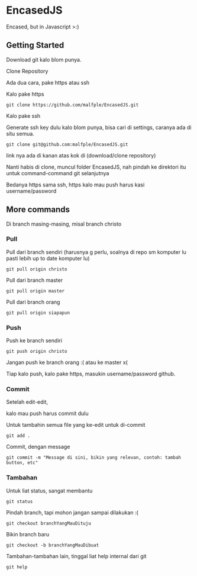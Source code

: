 # EncasedJS
Encased, but in Javascript >:)

## Getting Started

Download git kalo blom punya.

Clone Repository

Ada dua cara, pake https atau ssh

Kalo pake https
```
git clone https://github.com/malfple/EncasedJS.git
```
Kalo pake ssh

Generate ssh key dulu kalo blom punya, bisa cari di settings, caranya ada di situ semua.
```
git clone git@github.com:malfple/EncasedJS.git
```

link nya ada di kanan atas kok di (download/clone repository)

Nanti habis di clone, muncul folder EncasedJS, nah pindah ke direktori itu untuk command-command git selanjutnya

Bedanya https sama ssh, https kalo mau push harus kasi username/password

## More commands

Di branch masing-masing, misal branch christo

### Pull

Pull dari branch sendiri (harusnya g perlu, soalnya di repo sm komputer lu pasti lebih up to date komputer lu)
```
git pull origin christo
```
Pull dari branch master
```
git pull origin master
```
Pull dari branch orang
```
git pull origin siapapun
```

### Push

Push ke branch sendiri
```
git push origin christo
```
Jangan push ke branch orang :( atau ke master x(

Tiap kalo push, kalo pake https, masukin username/password github.

### Commit

Setelah edit-edit,

kalo mau push harus commit dulu

Untuk tambahin semua file yang ke-edit untuk di-commit
```
git add .
```
Commit, dengan message
```
git commit -m "Message di sini, bikin yang relevan, contoh: tambah button, etc"
```

### Tambahan

Untuk liat status, sangat membantu
```
git status
```

Pindah branch, tapi mohon jangan sampai dilakukan :(
```
git checkout branchYangMauDituju
```
Bikin branch baru
```
git checkout -b branchYangMauDibuat
```

Tambahan-tambahan lain, tinggal liat help internal dari git
```
git help
```
